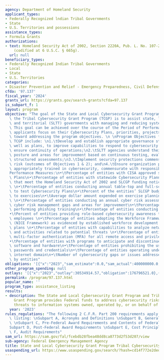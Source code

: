 ```yaml
---
agency: Department of Homeland Security
applicant_types:
- Federally Recognized lndian Tribal Governments
- State
- U.S. Territories and possessions
assistance_types:
- Formula Grants
authorizations:
- text: Homeland Security Act of 2002, Section 2220A, Pub. L. No. 107-296, as amended
    (codified at 6 U.S.C. § 665g).
  url: null
beneficiary_types:
- Federally Recognized Indian Tribal Governments
- Local
- State
- U.S. Territories
categories:
- Disaster Prevention and Relief - Emergency Preparedness, Civil Defense
cfda: '97.137'
fiscal_year: '2024'
grants_url: https://grants.gov/search-grants?cfda=97.137
is_subpart_f: 1
layout: program
objective: "The goal of the State and Local Cybersecurity Grant Program (SLCGP) and\
  \ the Tribal Cybersecurity Grant Program (TCGP) is to assist state, local, tribal\
  \ and territorial (SLTT) governments with managing and reducing systemic cyber risk.\
  \ This goal can be achieved over the course of the Period of Performance (POP) as\
  \ applicants focus on their Cybersecurity Plans, priorities, projects, and implementation\
  \ toward addressing the program objectives. \n \nProgram Objectives for SLCGP and\
  \ TCGP include: \n1.\tDevelop and establish appropriate governance structures, as\
  \ well as plans, to improve capabilities to respond to cybersecurity incidents and\
  \ ensure continuity of operations;\n2.\tSLTT agencies understand their current cybersecurity\
  \ posture and areas for improvement based on continuous testing, evaluation, and\
  \ structured assessments;\n3.\tImplement security protections commensurate with\
  \ risk (outcomes of Objectives 1 & 2); and\n4.\tEnsure organization personnel are\
  \ appropriately trained in cybersecurity, commensurate with responsibility.\n\n\
  Performance Measures:\n•\tPercentage of entities with CISA approved state-wide Cybersecurity\
  \ Plans\n•\tPercentage of entities with statewide Cybersecurity Planning Committees\
  \ that meet the Homeland Security Act of 2002 and SLCGP funding notice requirements\
  \ \n•\tPercentage of entities conducting annual table-top and full-scope exercises\
  \ to test Cybersecurity Plans\n•\tPercent of the entities’ SLCGP budget allocated\
  \ to exercises\n•\tAverage dollar amount expended on exercise planning for entities\
  \ \n•\tPercentage of entities conducting an annual cyber risk assessment to identify\
  \ cyber risk management gaps and areas for improvement\n•\tPercentage of entities\
  \ performing phishing training\n•\tPercentage of entities conducting awareness campaigns\n\
  •\tPercent of entities providing role-based cybersecurity awareness training to\
  \ employees \n•\tPercentage of entities adopting the Workforce Framework for Cybersecurity\
  \ (NICE Framework) as evidenced by established workforce development and training\
  \ plans \n•\tPercentage of entities with capabilities to analyze network traffic\
  \ and activities related to potential threats \n•\tPercentage of entities implementing\
  \ multi-factor authentication (MFA) for all remote access and privileged accounts\n\
  •\tPercentage of entities with programs to anticipate and discontinue use of end-of-life\
  \ software and hardware\n•\tPercentage of entities prohibiting the use of known/fixed/default\
  \ passwords and credentials\n•\tPercentage of entities operating under the “.gov”\
  \ internet domain\n•\tNumber of cybersecurity gaps or issues addressed annually\
  \ by entities"
obligations: '[{"x":"2023","sam_estimate":0.0,"sam_actual":400000000.0,"usa_spending_actual":176796521.0},{"x":"2024","sam_estimate":0.0,"sam_actual":300000000.0,"usa_spending_actual":388461611.0},{"x":"2025","sam_estimate":0.0,"sam_actual":0.0,"usa_spending_actual":0.0}]'
other_program_spending: null
outlays: '[{"x":"2023","outlay":30534914.57,"obligation":176796521.0},{"x":"2024","outlay":9233518.88,"obligation":388461611.0},{"x":"2025","outlay":0.0,"obligation":0.0}]'
permalink: /program/97.137.html
popular_name: ''
program_type: assistance_listing
results:
- description: The State and Local Cybersecurity Grant Program and Tribal Cybersecurity
    Grant Program provides Federal funds to address cybersecurity risks and cybersecurity
    threats to information systems owned, operated by, or on behalf of SLTT governments.
  year: '2023'
rules_regulations: "The following 2 C.F.R. Part 200 requirements apply to this assistance\
  \ listing: \nSubpart A, Acronyms and Definitions \nSubpart B, General Provisions\
  \ \nSubpart C, Pre-Federal Award Requirements and Contents of Federal Awards \n\
  Subpart D, Post-Federal Award Requirements \nSubpart E, Cost Principles  \nSubpart\
  \ F, Audit Requirements"
sam_url: https://sam.gov/fal/fcebdb28fbea48dd8ca8773d2f53d207/view
sub-agency: Federal Emergency Management Agency
title: State and Local Cybersecurity Grant Program Tribal Cybersecurity Grant Program
usaspending_url: https://www.usaspending.gov/search/?hash=cd14f772e2ded44469cf2dea4500148a
---
```

